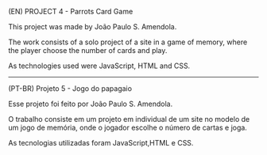 (EN) PROJECT 4 - Parrots Card Game

This project was made by João Paulo S. Amendola.

The work consists of a solo project of a site in a game of memory, where the player choose the number of cards and play.

As technologies used were JavaScript, HTML and CSS.

------------------------------------------------------------------------------------------------------------------------------------------------------------

(PT-BR) Projeto 5 - Jogo do papagaio

Esse projeto foi feito por João Paulo S. Amendola.

O trabalho consiste em um projeto em individual de um site no modelo de um jogo de memória, onde o jogador escolhe o número de cartas e joga.

As tecnologias utilizadas foram JavaScript,HTML e CSS.
